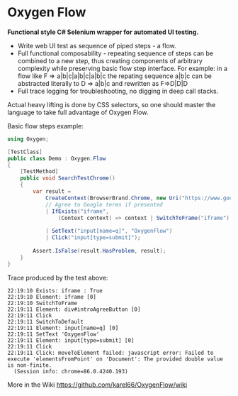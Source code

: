 # Oxygen Flow
**Functional style C# Selenium wrapper for automated UI testing.**

- Write web UI test as sequence of piped steps - a flow. 
- Full functional composability - repeating sequence of steps can be combined to a new step, thus creating components of arbitrary complexity while preserving basic flow step interface. For example: in a flow like F => a|b|c|a|b|c|a|b|c the repating sequence a|b|c can be abstracted literally to D => a|b|c and rewritten as F=>D|D|D
- Full trace logging for troubleshooting, no digging in deep call stacks.

Actual heavy lifting is done by CSS selectors, so one should master the language to take full advantage of Oxygen Flow.

Basic flow steps example:
```csharp
using Oxygen;

[TestClass]
public class Demo : Oxygen.Flow
{
    [TestMethod]
    public void SearchTestChrome()
    {
        var result =
            CreateContext(BrowserBrand.Chrome, new Uri("https://www.google.com/"), 30, true, @"C:\Selenium")
            // Agree to Google terms if presented
            | IfExists("iframe",
                (Context context) => context | SwitchToFrame("iframe") | Find("div#introAgreeButton") | Click | SwitchToDefault)
            
            | SetText("input[name=q]", "OxygenFlow")
            | Click("input[type=submit]");
            
        Assert.IsFalse(result.HasProblem, result);
    }
}
```
Trace produced by the test above:
```
22:19:10 Exists: iframe : True
22:19:10 Element: iframe [0]
22:19:10 SwitchToFrame
22:19:11 Element: div#introAgreeButton [0]
22:19:11 Click
22:19:11 SwitchToDefault
22:19:11 Element: input[name=q] [0]
22:19:11 SetText 'OxygenFlow'
22:19:11 Element: input[type=submit] [0]
22:19:11 Click
22:19:11 Click: moveToElement failed: javascript error: Failed to execute 'elementsFromPoint' on 'Document': The provided double value is non-finite.
  (Session info: chrome=86.0.4240.193)
```

More in the Wiki https://github.com/karel66/OxygenFlow/wiki
